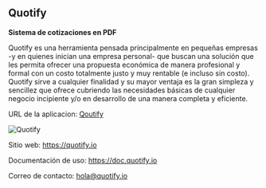 ## Quotify
**Sistema de cotizaciones en PDF**

Quotify es una herramienta pensada principalmente en pequeñas empresas -y en quienes inician una empresa personal- que buscan una solución que les permita ofrecer una propuesta económica de manera profesional y formal con un costo totalmente justo y muy rentable (e incluso sin costo). Quotify sirve a cualquier finalidad y su mayor ventaja es la gran simpleza y sencillez que ofrece cubriendo las necesidades básicas de cualquier negocio incipiente y/o en desarrollo de una manera completa y eficiente.

URL de la aplicacion: [Qoutify](https://app.quotify.io)

![Quotify](https://quotify.io/assets/img/quotify-cotizacion.png)

Sitio web: <https://quotify.io>

Documentación de uso: <https://doc.quotify.io>

Correo de contacto: <hola@quotify.io>
